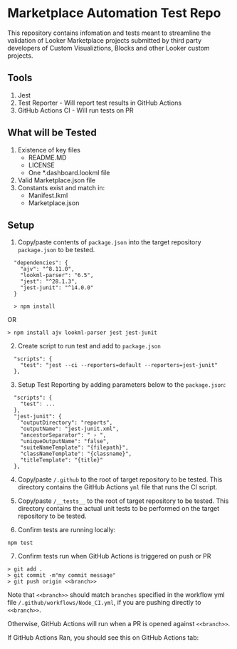 # Marketplace Automation Test Repo

This repository contains infomation and tests meant to streamline the validation of Looker Marketplace projects submitted by third party developers of Custom Visualiztions, Blocks and other Looker custom projects.

## Tools

1. Jest
2. Test Reporter - Will report test results in GitHub Actions 
3. GitHub Actions CI - Will run tests on PR

## What will be Tested
1. Existence of key files
    - README.MD 
    - LICENSE
    - One *.dashboard.lookml file 
2. Valid Marketplace.json file
3. Constants exist and match in:
    - Manifest.lkml
    - Marketplace.json

## Setup

1. Copy/paste contents of `package.json` into the target repository `package.json` to be tested.

```
  "dependencies": {
    "ajv": "^8.11.0",
    "lookml-parser": "6.5",
    "jest": "^28.1.3",
    "jest-junit": "^14.0.0"
  }

  > npm install
```
OR

```
> npm install ajv lookml-parser jest jest-junit
```

2. Create script to run test and add to `package.json`

```
  "scripts": {
    "test": "jest --ci --reporters=default --reporters=jest-junit"
  },
```

3. Setup Test Reporting by adding parameters below to the `package.json`:

```
  "scripts": {
    "test": ...
  },
  "jest-junit": {
    "outputDirectory": "reports",
    "outputName": "jest-junit.xml",
    "ancestorSeparator": " › ",
    "uniqueOutputName": "false",
    "suiteNameTemplate": "{filepath}",
    "classNameTemplate": "{classname}",
    "titleTemplate": "{title}"
  },
```

4. Copy/paste `/.github` to the root of target repository to be tested. This directory contains the GitHub Actions `yml` file that runs the CI script.

5. Copy/paste `/__tests__` to the root of target repository to be tested. This directory contains the actual unit tests to be performed on the target repository to be tested.

6. Confirm tests are running locally:

```
npm test
```

7. Confirm tests run when GitHub Actions is triggered on push or PR

```
> git add .
> git commit -m"my commit message"
> git push origin <<branch>> 
```

Note that `<<branch>>` should match `branches` specified in the workflow yml file `/.github/workflows/Node_CI.yml`, if you are pushing directly to `<<branch>>`. 

Otherwise, GitHub Actions will run when a PR is opened against `<<branch>>`.

If GitHub Actions Ran, you should see this on GitHub Actions tab:

